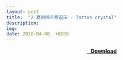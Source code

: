 ```yaml
---
layout: post
title:  "2 夏鸽鸽不想起床 - Tattoo crystal"
description: 
img:
date: 2020-04-08  +0200
---
```

<center><b><a href="https://drive.google.com/folderview?id=1HsA0qOqRX9kdBbHWDzkXDu7lbCMRBqVf"><i class="fa fa-caret-down"></i> &nbsp;&nbsp;  Download</a></b></center>
